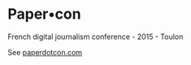 # Paper•con

French digital journalism conference - 2015 - Toulon



See [paperdotcon.com](http://www.paperdotcon.com/)
